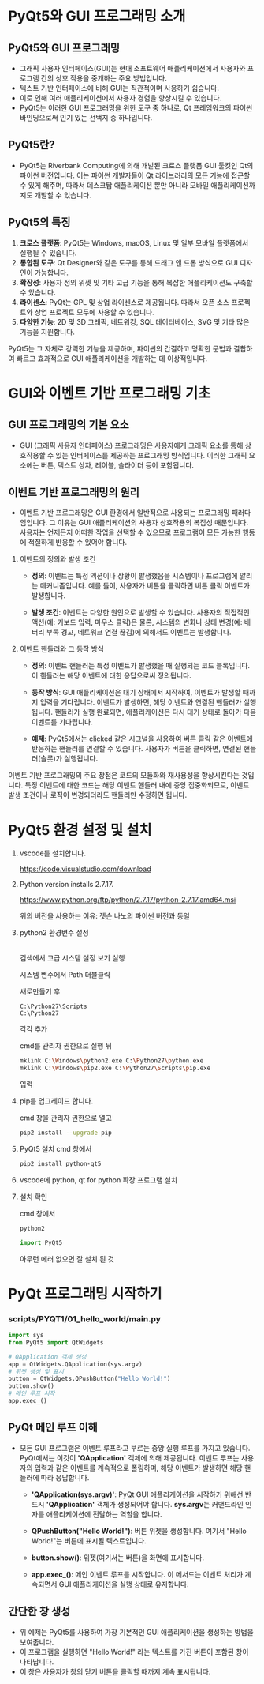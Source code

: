 PyQt5와 GUI 프로그래밍 소개
===========================

PyQt5와 GUI 프로그래밍
---------------------------
- 그래픽 사용자 인터페이스(GUI)는 현대 소프트웨어 애플리케이션에서 사용자와 프로그램 간의 상호 작용을 중개하는 주요 방법입니다. 
- 텍스트 기반 인터페이스에 비해 GUI는 직관적이며 사용하기 쉽습니다.
- 이로 인해 여러 애플리케이션에서 사용자 경험을 향상시킬 수 있습니다.
- PyQt5는 이러한 GUI 프로그래밍을 위한 도구 중 하나로, Qt 프레임워크의 파이썬 바인딩으로써 인기 있는 선택지 중 하나입니다.

PyQt5란?
--------
- PyQt5는 Riverbank Computing에 의해 개발된 크로스 플랫폼 GUI 툴킷인 Qt의 파이썬 버전입니다. 이는 파이썬 개발자들이 Qt 라이브러리의 모든 기능에 접근할 수 있게 해주며, 따라서 데스크탑 애플리케이션 뿐만 아니라 모바일 애플리케이션까지도 개발할 수 있습니다.

PyQt5의 특징
---------------

1. **크로스 플랫폼**: PyQt5는 Windows, macOS, Linux 및 일부 모바일 플랫폼에서 실행될 수 있습니다.
2. **통합된 도구**: Qt Designer와 같은 도구를 통해 드래그 앤 드롭 방식으로 GUI 디자인이 가능합니다.
3. **확장성**: 사용자 정의 위젯 및 기타 고급 기능을 통해 복잡한 애플리케이션도 구축할 수 있습니다.
4. **라이센스**: PyQt는 GPL 및 상업 라이센스로 제공됩니다. 따라서 오픈 소스 프로젝트와 상업 프로젝트 모두에 사용할 수 있습니다.
5. **다양한 기능**: 2D 및 3D 그래픽, 네트워킹, SQL 데이터베이스, SVG 및 기타 많은 기능을 지원합니다.

PyQt5는 그 자체로 강력한 기능을 제공하며, 파이썬의 간결하고 명확한 문법과 결합하여 빠르고 효과적으로 GUI 애플리케이션을 개발하는 데 이상적입니다.

GUI와 이벤트 기반 프로그래밍 기초
===============================

GUI 프로그래밍의 기본 요소
-------------------------
- GUI (그래픽 사용자 인터페이스) 프로그래밍은 사용자에게 그래픽 요소를 통해 상호작용할 수 있는 인터페이스를 제공하는 프로그래밍 방식입니다. 이러한 그래픽 요소에는 버튼, 텍스트 상자, 레이블, 슬라이더 등이 포함됩니다.

이벤트 기반 프로그래밍의 원리
----------------------------
- 이벤트 기반 프로그래밍은 GUI 환경에서 일반적으로 사용되는 프로그래밍 패러다임입니다. 그 이유는 GUI 애플리케이션의 사용자 상호작용의 복잡성 때문입니다. 사용자는 언제든지 어떠한 작업을 선택할 수 있으므로 프로그램이 모든 가능한 행동에 적절하게 반응할 수 있어야 합니다.


1. 이벤트의 정의와 발생 조건
    - **정의**: 이벤트는 특정 액션이나 상황이 발생했음을 시스템이나 프로그램에 알리는 메커니즘입니다. 예를 들어, 사용자가 버튼을 클릭하면 버튼 클릭 이벤트가 발생합니다.

    - **발생 조건**: 이벤트는 다양한 원인으로 발생할 수 있습니다. 사용자의 직접적인 액션(예: 키보드 입력, 마우스 클릭)은 물론, 시스템의 변화나 상태 변경(예: 배터리 부족 경고, 네트워크 연결 끊김)에 의해서도 이벤트는 발생합니다.

2. 이벤트 핸들러와 그 동작 방식
    - **정의**: 이벤트 핸들러는 특정 이벤트가 발생했을 때 실행되는 코드 블록입니다. 이 핸들러는 해당 이벤트에 대한 응답으로써 정의됩니다.

    - **동작 방식**: GUI 애플리케이션은 대기 상태에서 시작하여, 이벤트가 발생할 때까지 입력을 기다립니다. 이벤트가 발생하면, 해당 이벤트와 연결된 핸들러가 실행됩니다. 핸들러가 실행 완료되면, 애플리케이션은 다시 대기 상태로 돌아가 다음 이벤트를 기다립니다.

    - **예제**: PyQt5에서는 clicked 같은 시그널을 사용하여 버튼 클릭 같은 이벤트에 반응하는 핸들러를 연결할 수 있습니다. 사용자가 버튼을 클릭하면, 연결된 핸들러(슬롯)가 실행됩니다.

이벤트 기반 프로그래밍의 주요 장점은 코드의 모듈화와 재사용성을 향상시킨다는 것입니다. 특정 이벤트에 대한 코드는 해당 이벤트 핸들러 내에 중앙 집중화되므로, 이벤트 발생 조건이나 로직이 변경되더라도 핸들러만 수정하면 됩니다.


PyQt5 환경 설정 및 설치
=======================

1. vscode를 설치합니다.

    https://code.visualstudio.com/download

2. Python version installs 2.7.17.

    https://www.python.org/ftp/python/2.7.17/python-2.7.17.amd64.msi

    위의 버전을 사용하는 이유: 젯슨 나노의 파이썬 버전과 동일
3. python2 환경변수 설정
   
   </br>
   검색에서 고급 시스템 설정 보기 실행

   시스템 변수에서 Path 더블클릭

   새로만들기 후
   ```
   C:\Python27\Scripts
   C:\Python27
   ```
   각각 추가

   cmd를 관리자 권한으로 실행 뒤
   ```bash
   mklink C:\Windows\python2.exe C:\Python27\python.exe
   mklink C:\Windows\pip2.exe C:\Python27\Scripts\pip.exe
   ```
   입력

   
3. pip를 업그레이드 합니다.

    cmd 창을 관리자 권한으로 열고
    ```bash
    pip2 install --upgrade pip
    ```

4. PyQt5 설치
    cmd 창에서
    ```bash
    pip2 install python-qt5
    ```

5. vscode에 python, qt for python 확장 프로그램 설치 

6. 설치 확인

    cmd 창에서
    ```bash
    python2
    ```

    ```python
    import PyQt5
    ```
    
    아무런 에러 없으면 잘 설치 된 것





PyQt 프로그래밍 시작하기
======================

### scripts/PYQT1/01_hello_world/main.py

```python
import sys
from PyQt5 import QtWidgets

# QApplication 객체 생성
app = QtWidgets.QApplication(sys.argv)
# 위젯 생성 및 표시
button = QtWidgets.QPushButton("Hello World!")
button.show()
# 메인 루프 시작
app.exec_()
```

PyQt 메인 루프 이해
-----------------
- 모든 GUI 프로그램은 이벤트 루프라고 부르는 중앙 실행 루프를 가지고 있습니다. PyQt에서는 이것이 **'QApplication'** 객체에 의해 제공됩니다. 이벤트 루프는 사용자의 입력과 같은 이벤트를 계속적으로 폴링하며, 해당 이벤트가 발생하면 해당 핸들러에 따라 응답합니다.

    - **'QApplication(sys.argv)'**: PyQt GUI 애플리케이션을 시작하기 위해선 반드시 **'QApplication'** 객체가 생성되어야 합니다. **sys.argv**는 커맨드라인 인자를 애플리케이션에 전달하는 역할을 합니다.

    - **QPushButton("Hello World!")**: 버튼 위젯을 생성합니다. 여기서 "Hello World!"는 버튼에 표시될 텍스트입니다.

    - **button.show()**: 위젯(여기서는 버튼)을 화면에 표시합니다.

    - **app.exec_()**: 메인 이벤트 루프를 시작합니다. 이 메서드는 이벤트 처리가 계속되면서 GUI 애플리케이션을 실행 상태로 유지합니다.

간단한 창 생성
-------------
- 위 예제는 PyQt5를 사용하여 가장 기본적인 GUI 애플리케이션을 생성하는 방법을 보여줍니다.
- 이 프로그램을 실행하면 "Hello World!" 라는 텍스트를 가진 버튼이 포함된 창이 나타납니다.
- 이 창은 사용자가 창의 닫기 버튼을 클릭할 때까지 계속 표시됩니다.
